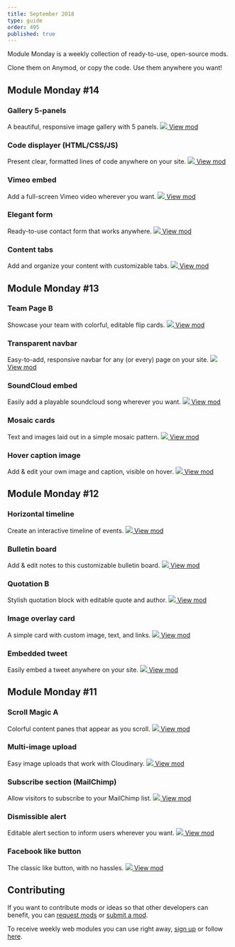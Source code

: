 ```yaml
---
title: September 2018
type: guide
order: 495
published: true
---
```


Module Monday is a weekly collection of ready-to-use, open-source mods.

Clone them on Anymod, or copy the code. Use them anywhere you want!

## Module Monday #14

### Gallery 5-panels
A beautiful, responsive image gallery with 5 panels.
<a href="https://anymod.com/mod/ooldr?v=20">
  <img src="https://res.cloudinary.com/component/image/upload/v1537599266/gallery-5-panel_50_myulcd.gif"/>
</a>
<a class="button" href="https://anymod.com/mod/ooldr?v=20">View mod</a>

### Code displayer (HTML/CSS/JS)
Present clear, formatted lines of code anywhere on your site.
<a href="https://anymod.com/mod/akbra?v=20">
  <img src="https://res.cloudinary.com/component/image/upload/v1537599314/code-display_xrmm3l.png"/>
</a>
<a class="button" href="https://anymod.com/mod/akbra?v=20">View mod</a>

### Vimeo embed
Add a full-screen Vimeo video wherever you want.
<a href="https://anymod.com/mod/dmadd?v=20">
  <img src="https://res.cloudinary.com/component/image/upload/v1537599417/vimeo_wt58kt.png"/>
</a>
<a class="button" href="https://anymod.com/mod/dmadd?v=20">View mod</a>

### Elegant form
Ready-to-use contact form that works anywhere.
<a href="https://anymod.com/mod/mkbar?v=20">
  <img src="https://res.cloudinary.com/component/image/upload/v1537599417/contact_krl6ax.png"/>
</a>
<a class="button" href="https://anymod.com/mod/mkbar?v=20">View mod</a>

### Content tabs
Add and organize your content with customizable tabs.
<a href="https://anymod.com/mod/nbdol?v=20">
  <img src="https://res.cloudinary.com/component/image/upload/v1537599265/tabs_m95qw1.png"/>
</a>
<a class="button" href="https://anymod.com/mod/nbdol?v=20">View mod</a>

## Module Monday #13

### Team Page B
Showcase your team with colorful, editable flip cards.
<a href="https://anymod.com/mod/kboaa?v=20&h1=50&h2=100">
  <img src="https://res.cloudinary.com/component/image/upload/v1536962058/team_opnjkk.gif"/>
</a>
<a class="button" href="https://anymod.com/mod/kboaa?v=20&h1=50&h2=100">View mod</a>

### Transparent navbar
Easy-to-add, responsive navbar for any (or every) page on your site.
<a href="https://anymod.com/mod/bkbnb?v=20">
  <img src="https://res.cloudinary.com/component/image/upload/v1536962058/navbar_ezkxdu.gif"/>
</a>
<a class="button" href="https://anymod.com/mod/bkbnb?v=20">View mod</a>

### SoundCloud embed
Easily add a playable soundcloud song wherever you want.
<a href="https://anymod.com/mod/mokmr">
  <img src="https://res.cloudinary.com/component/image/upload/v1536962057/soundcloud_sfl9jy.png"/>
</a>
<a class="button" href="https://anymod.com/mod/mokmr">View mod</a>

### Mosaic cards
Text and images laid out in a simple mosaic pattern.
<a href="https://anymod.com/mod/nmbnl?v=20">
  <img src="https://res.cloudinary.com/component/image/upload/v1536962058/mosaic_zclrlb.png"/>
</a>
<a class="button" href="https://anymod.com/mod/nmbnl?v=20">View mod</a>

### Hover caption image
Add & edit your own image and caption, visible on hover.
<a href="https://anymod.com/mod/rdbdn?v=20">
  <img src="https://res.cloudinary.com/component/image/upload/v1536962057/hover_50_bhrfz6.gif"/>
</a>
<a class="button" href="https://anymod.com/mod/rdbdn?v=20">View mod</a>

## Module Monday #12

### Horizontal timeline
Create an interactive timeline of events.
<a href="https://anymod.com/mod/nmmmr?v=20">
  <img src="https://res.cloudinary.com/component/image/upload/v1536536484/timeline_ro80sb.gif"/>
</a>
<a class="button" href="https://anymod.com/mod/nmmmr?v=20">View mod</a>

### Bulletin board
Add & edit notes to this customizable bulletin board.
<a href="https://anymod.com/mod/lrmda">
  <img src="https://res.cloudinary.com/component/image/upload/v1536540666/notes_zffng4.png"/>
</a>
<a class="button" href="https://anymod.com/mod/lrmda">View mod</a>

### Quotation B
Stylish quotation block with editable quote and author.
<a href="https://anymod.com/mod/bkbmk?v=20">
  <img src="https://res.cloudinary.com/component/image/upload/v1536542743/quotation_g7zgeb.png"/>
</a>
<a class="button" href="https://anymod.com/mod/bkbmk?v=20">View mod</a>

### Image overlay card
A simple card with custom image, text, and links.
<a href="https://anymod.com/mod/kbolm?v=20">
  <img src="https://res.cloudinary.com/component/image/upload/v1536536485/card_soikfr.png"/>
</a>
<a class="button" href="https://anymod.com/mod/kbolm?v=20">View mod</a>

### Embedded tweet
Easily embed a tweet anywhere on your site.
<a href="https://anymod.com/mod/rdbmb?v=20">
  <img src="https://res.cloudinary.com/component/image/upload/v1536543927/tweet_apwqfr.png"/>
</a>
<a class="button" href="https://anymod.com/mod/rdbmb?v=20">View mod</a>

## Module Monday #11

### Scroll Magic A
Colorful content panes that appear as you scroll.
<a href="https://anymod.com/mod/bkkkk?v=20">
  <img src="https://res.cloudinary.com/component/image/upload/v1535760646/scrollmagic_bu4cxq.gif"/>
</a>
<a class="button" href="https://anymod.com/mod/bkkkk?v=20">View mod</a>

### Multi-image upload
Easy image uploads that work with Cloudinary.
<a href="https://anymod.com/mod/dbbbr?v=20">
  <img src="https://res.cloudinary.com/component/image/upload/v1535738605/cloudinary_lljya4.gif"/>
</a>
<a class="button" href="https://anymod.com/mod/dbbbr?v=20">View mod</a>

### Subscribe section (MailChimp)
Allow visitors to subscribe to your MailChimp list.
<a href="https://anymod.com/mod/rdddb?v=20">
  <img src="https://res.cloudinary.com/component/image/upload/v1535765494/mailchimp_lgfuvi.png"/>
</a>
<a class="button" href="https://anymod.com/mod/rdddb?v=20">View mod</a>

### Dismissible alert
Editable alert section to inform users wherever you want.
<a href="https://anymod.com/mod/lrrra">
  <img src="https://res.cloudinary.com/component/image/upload/v1535748651/alert_etphjw.gif"/>
</a>
<a class="button" href="https://anymod.com/mod/lrrra">View mod</a>

### Facebook like button
The classic like button, with no hassles.
<a href="https://anymod.com/mod/kbbbm">
  <img src="https://res.cloudinary.com/component/image/upload/v1535748894/like_u65jky.png"/>
</a>
<a class="button" href="https://anymod.com/mod/kbbbm">View mod</a>

<script project="865732" src="https://cdn.anymod.com/v1"></script>

## Contributing
If you want to contribute mods or ideas so that other developers can benefit, you can [request mods](https://guide.anymod.com/v1/community/requests.html) or [submit a mod](https://guide.anymod.com/v1/community/contributing.html).

To receive weekly web modules you can use right away, [sign up](https://anymod.com) or follow [here](https://medium.com/anymod).